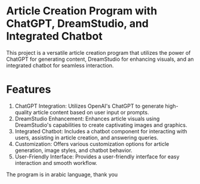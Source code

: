 # Article Creation Program with ChatGPT, DreamStudio, and Integrated Chatbot
This project is a versatile article creation program that utilizes the power of ChatGPT for generating content, DreamStudio for enhancing visuals, and an integrated chatbot for seamless interaction.

# Features
1. ChatGPT Integration: Utilizes OpenAI's ChatGPT to generate high-quality article content based on user input or prompts.
2. DreamStudio Enhancement: Enhances article visuals using DreamStudio's capabilities to create captivating images and graphics.
3. Integrated Chatbot: Includes a chatbot component for interacting with users, assisting in article creation, and answering queries.
4. Customization: Offers various customization options for article generation, image styles, and chatbot behavior.
5. User-Friendly Interface: Provides a user-friendly interface for easy interaction and smooth workflow.

The program is in arabic language, thank you
